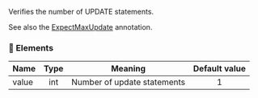 Verifies the number of UPDATE statements.

See also the [ExpectMaxUpdate](./@ExpectMaxUpdate) annotation.

### :wrench: Elements 
|Name      |Type | Meaning                   | Default value  |
| -------- |:---:|:-------------------------:|:--------------:|
| value    | int |Number of update statements|        1       |
